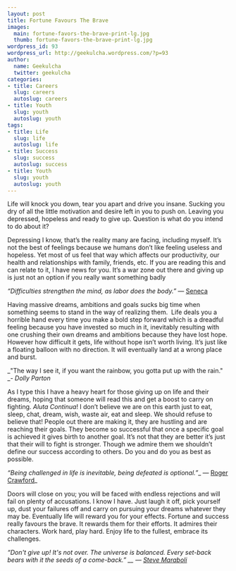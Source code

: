 ```yaml
---
layout: post
title: Fortune Favours The Brave
images:
  main: fortune-favors-the-brave-print-lg.jpg
  thumb: fortune-favors-the-brave-print-lg.jpg
wordpress_id: 93
wordpress_url: http://geekulcha.wordpress.com/?p=93
author:
  name: Geekulcha
  twitter: geekulcha
categories:
- title: Careers
  slug: careers
  autoslug: careers
- title: Youth
  slug: youth
  autoslug: youth
tags:
- title: Life
  slug: life
  autoslug: life
- title: Success
  slug: success
  autoslug: success
- title: Youth
  slug: youth
  autoslug: youth
---
```

Life will knock you down, tear you apart and drive you insane. Sucking you dry of all the little motivation and desire left in you to push on. Leaving you depressed, hopeless and ready to give up. Question is what do you intend to do about it?

 Depressing I know, that’s the reality many are facing, including myself. It’s not the best of feelings because we humans don’t like feeling useless and hopeless. Yet most of us feel that way which affects our productivity, our health and relationships with family, friends, etc. If you are reading this and can relate to it, I have news for you. It’s a war zone out there and giving up is just not an option if you really want something badly

_“Difficulties strengthen the mind, as labor does the body.”_
 ― [Seneca](http://www.goodreads.com/author/show/4918776.Seneca)

 Having massive dreams, ambitions and goals sucks big time when something seems to stand in the way of realizing them.  Life deals you a horrible hand every time you make a bold step forward which is a dreadful feeling because you have invested so much in it, inevitably resulting with one crushing their own dreams and ambitions because they have lost hope.  However how difficult it gets, life without hope isn’t worth living. It’s just like a floating balloon with no direction. It will eventually land at a wrong place and burst.

_"The way I see it, if you want the rainbow, you gotta put up with the rain." __- Dolly Parton_

 As I type this I have a heavy heart for those giving up on life and their dreams, hoping that someone will read this and get a boost to carry on fighting. _Aluta Continua_! I don’t believe we are on this earth just to eat, sleep, chat, dream, wish, waste air, eat and sleep. We should refuse to believe that! People out there are making it, they are hustling and are reaching their goals. They become so successful that once a specific goal is achieved it gives birth to another goal. It’s not that they are better it’s just that their will to fight is stronger. Though we admire them we shouldn’t define our success according to others. Do you and do you as best as possible.

_“Being challenged in life is inevitable, being defeated is optional.”__ ― [Roger Crawford](http://www.goodreads.com/author/show/443146.Roger_Crawford)_

 Doors will close on you; you will be faced with endless rejections and will fail on plenty of accusations. I know I have. Just laugh it off, pick yourself up, dust your failures off and carry on pursuing your dreams whatever they may be. Eventually life will reward you for your effects. Fortune and success really favours the brave. It rewards them for their efforts. It admires their characters. Work hard, play hard. Enjoy life to the fullest, embrace its challenges.

_“Don't give up! It's not over. The universe is balanced. Every set-back bears with it the seeds of a come-back.” __ ― [Steve Maraboli](http://www.goodreads.com/author/show/4491185.Steve_Maraboli)_

